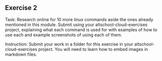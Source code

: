 ## Exercise 2

Task: Research online for 10 more linux commands aside the ones already mentioned in this module. Submit using your altschool-cloud-exercises project, explaining what each command is used for with examples of how to use each and example screenshots of using each of them.

Instruction: Submit your work in a folder for this exercise in your altschool-cloud-exercises project. You will need to learn how to embed images in markdown files.
